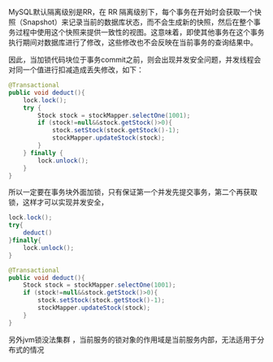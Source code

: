 MySQL默认隔离级别是RR，在 RR 隔离级别下，每个事务在开始时会获取一个快照（Snapshot）来记录当前的数据库状态，而不会生成新的快照，然后在整个事务过程中使用这个快照来提供一致性的视图。这意味着，即使其他事务在这个事务执行期间对数据库进行了修改，这些修改也不会反映在当前事务的查询结果中。

因此，当加锁代码块位于事务commit之前，则会出现并发安全问题，并发线程会对同一个值进行扣减造成丢失修改，如下：
```java
@Transactional  
public void deduct(){  
    lock.lock();  
    try {  
        Stock stock = stockMapper.selectOne(1001);  
        if (stock!=null&&stock.getStock()>0){  
            stock.setStock(stock.getStock()-1);  
            stockMapper.updateStock(stock);  
        }  
    } finally {  
        lock.unlock();  
    }  
}
```
所以一定要在事务块外面加锁，只有保证第一个并发先提交事务，第二个再获取锁，这样才可以实现并发安全，
```java
lock.lock();
try{
	deduct()
}finally{
	lock.unlock();
}

@Transactional  
public void deduct(){  
	Stock stock = stockMapper.selectOne(1001);  
	if (stock!=null&&stock.getStock()>0){  
		stock.setStock(stock.getStock()-1);  
		stockMapper.updateStock(stock);  
	}   
}
```

另外jvm锁没法集群  ，当前服务的锁对象的作用域是当前服务内部，无法适用于分布式的情况